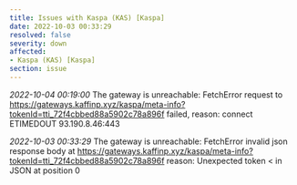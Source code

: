 ```yaml
---
title: Issues with Kaspa (KAS) [Kaspa]
date: 2022-10-03 00:33:29
resolved: false
severity: down
affected:
- Kaspa (KAS) [Kaspa]
section: issue
---
```


*2022-10-04 00:19:00* The gateway is unreachable: FetchError request to https://gateways.kaffinp.xyz/kaspa/meta-info?tokenId=tti_72f4cbbed88a5902c78a896f failed, reason: connect ETIMEDOUT 93.190.8.46:443

*2022-10-03 00:33:29* The gateway is unreachable: FetchError invalid json response body at https://gateways.kaffinp.xyz/kaspa/meta-info?tokenId=tti_72f4cbbed88a5902c78a896f reason: Unexpected token < in JSON at position 0